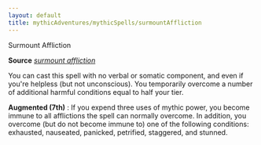 ```yaml
---
layout: default
title: mythicAdventures/mythicSpells/surmountAffliction
---
```

Surmount Affliction

**Source** [_surmount affliction_](ultimateMagic/spells/surmountAffliction#_surmount-affliction)

You can cast this spell with no verbal or somatic component, and even if you're helpless (but not unconscious). You temporarily overcome a number of additional harmful conditions equal to half your tier.

**Augmented (7th)** : If you expend three uses of mythic power, you become immune to all afflictions the spell can normally overcome. In addition, you overcome (but do not become immune to) one of the following conditions: exhausted, nauseated, panicked, petrified, staggered, and stunned.

